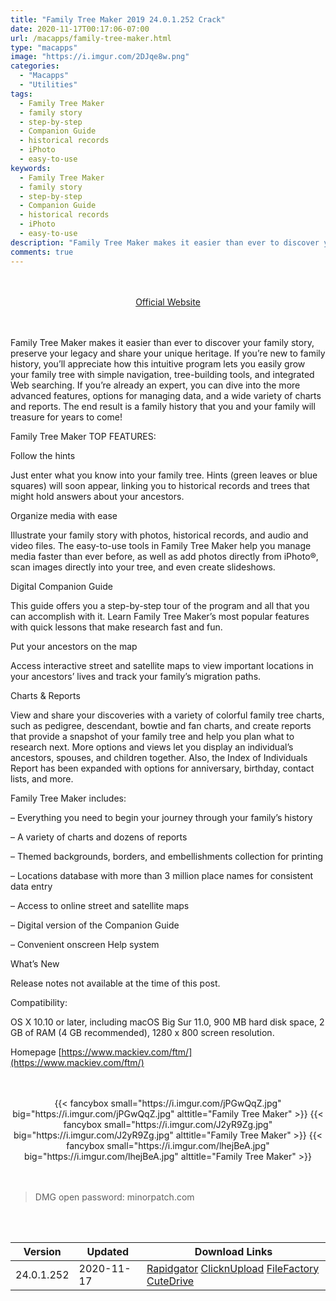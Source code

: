 ```yaml
---
title: "Family Tree Maker 2019 24.0.1.252 Crack"
date: 2020-11-17T00:17:06-07:00
url: /macapps/family-tree-maker.html
type: "macapps"
image: "https://i.imgur.com/2DJqe8w.png"
categories:
  - "Macapps"
  - "Utilities"
tags:
  - Family Tree Maker
  - family story
  - step-by-step
  - Companion Guide
  - historical records
  - iPhoto
  - easy-to-use
keywords:
  - Family Tree Maker
  - family story
  - step-by-step
  - Companion Guide
  - historical records
  - iPhoto
  - easy-to-use
description: "Family Tree Maker makes it easier than ever to discover your family story, preserve your legacy and share your unique heritage"
comments: true
---
```


<br/>
<br/>
<center>
<a href="https://www.mackiev.com/ftm/" target="blank"><div class="border border-blue-500 rounded-lg transition duration-500 
    ease-in-out w-48 text-lg text-blue-500 text-center hover:bg-blue-500 hover:text-white">
  Official Website 
</div></a>
</center>
<br/>
<br/>

Family Tree Maker makes it easier than ever to discover your family story, preserve your legacy and share your unique heritage. If you’re new to family history, you’ll appreciate how this intuitive program lets you easily grow your family tree with simple navigation, tree-building tools, and integrated Web searching. If you’re already an expert, you can dive into the more advanced features, options for managing data, and a wide variety of charts and reports. The end result is a family history that you and your family will treasure for years to come!

Family Tree Maker TOP FEATURES:

Follow the hints

Just enter what you know into your family tree. Hints (green leaves or blue squares) will soon appear, linking you to historical records and trees that might hold answers about your ancestors.

Organize media with ease

Illustrate your family story with photos, historical records, and audio and video files. The easy-to-use tools in Family Tree Maker help you manage media faster than ever before, as well as add photos directly from iPhoto®, scan images directly into your tree, and even create slideshows.

Digital Companion Guide

This guide offers you a step-by-step tour of the program and all that you can accomplish with it. Learn Family Tree Maker’s most popular features with quick lessons that make research fast and fun.

Put your ancestors on the map

Access interactive street and satellite maps to view important locations in your ancestors’ lives and track your family’s migration paths.

Charts & Reports

View and share your discoveries with a variety of colorful family tree charts, such as pedigree, descendant, bowtie and fan charts, and create reports that provide a snapshot of your family tree and help you plan what to research next. More options and views let you display an individual’s ancestors, spouses, and children together. Also, the Index of Individuals Report has been expanded with options for anniversary, birthday, contact lists, and more.

Family Tree Maker includes:

– Everything you need to begin your journey through your family’s history

– A variety of charts and dozens of reports

– Themed backgrounds, borders, and embellishments collection for printing

– Locations database with more than 3 million place names for consistent data entry

– Access to online street and satellite maps

– Digital version of the Companion Guide

– Convenient onscreen Help system


What’s New

Release notes not available at the time of this post.

Compatibility:

OS X 10.10 or later, including macOS Big Sur 11.0, 900 MB hard disk space, 2 GB of RAM (4 GB recommended), 1280 x 800 screen resolution.

Homepage [https://www.mackiev.com/ftm/](https://www.mackiev.com/ftm/)

<script async src="https://pagead2.googlesyndication.com/pagead/js/adsbygoogle.js"></script>
<ins class="adsbygoogle"
     style="display:block; text-align:center;"
     data-ad-layout="in-article"
     data-ad-format="fluid"
     data-ad-client="ca-pub-8746275014476192"
     data-ad-slot="5144997159"></ins>
<script>
     (adsbygoogle = window.adsbygoogle || []).push({});
</script>
<br/>
<br/>


<center>
<div class="w-full grid grid-cols-3 flex gap-2">
{{< fancybox small="https://i.imgur.com/jPGwQqZ.jpg" big="https://i.imgur.com/jPGwQqZ.jpg" alttitle="Family Tree Maker" >}}
{{< fancybox small="https://i.imgur.com/J2yR9Zg.jpg" big="https://i.imgur.com/J2yR9Zg.jpg" alttitle="Family Tree Maker" >}}
{{< fancybox small="https://i.imgur.com/lhejBeA.jpg" big="https://i.imgur.com/lhejBeA.jpg" alttitle="Family Tree Maker" >}}
</div>
</center>

<br/>
<br/>


> DMG open password: minorpatch.com

<br/>
<br/>
<div id="history_version" class="history_version">

| Version | Updated | Download Links |
| ---- | ---- | ---- |
| 24.0.1.252 | 2020-11-17 | [Rapidgator](https://ouo.io/nSyLZi)   [ClicknUpload](https://ouo.io/T52HsW)   [FileFactory](https://ouo.io/9YFreS)   [CuteDrive](https://ouo.io/gU1Fww) |

</div>
